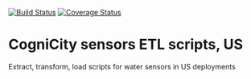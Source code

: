 [![Build Status](https://travis-ci.org/urbanriskmap/cognicity-sensors-etl-us.svg?branch=dev)](https://travis-ci.org/urbanriskmap/cognicity-sensors-etl-us) [![Coverage Status](https://coveralls.io/repos/github/urbanriskmap/cognicity-sensors-etl-us/badge.svg?branch=dev)](https://coveralls.io/github/urbanriskmap/cognicity-sensors-etl-us?branch=dev)

# CogniCity sensors ETL scripts, US
Extract, transform, load scripts for water sensors in US deployments
